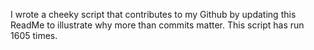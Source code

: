 I wrote a cheeky script that contributes to my Github by updating this ReadMe to illustrate why more than commits matter. This script has run 1605 times.